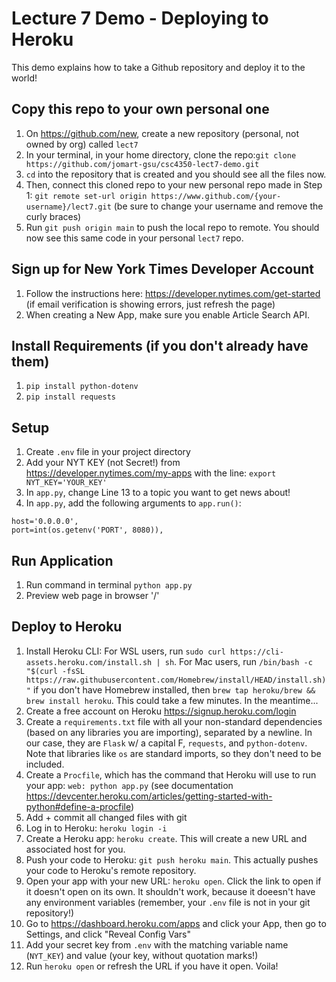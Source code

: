 # Lecture 7 Demo - Deploying to Heroku

This demo explains how to take a Github repository and deploy it to the world!

## Copy this repo to your own personal one
1. On https://github.com/new, create a new repository (personal, not owned by org) called `lect7`
2. In your terminal, in your home directory, clone the repo:`git clone https://github.com/jomart-gsu/csc4350-lect7-demo.git`
3. `cd` into the repository that is created and you should see all the files now.
4. Then, connect this cloned repo to your new personal repo made in Step 1: `git remote set-url origin https://www.github.com/{your-username}/lect7.git` (be sure to change your username and remove the curly braces)
5. Run `git push origin main` to push the local repo to remote. You should now see this same code in your personal `lect7` repo.

## Sign up for New York Times Developer Account
1. Follow the instructions here: https://developer.nytimes.com/get-started (if email verification is showing errors, just refresh the page)
2. When creating a New App, make sure you enable Article Search API.

## Install Requirements (if you don't already have them)
1. `pip install python-dotenv`
2. `pip install requests`

## Setup
1. Create `.env` file in your project directory
2. Add your NYT KEY (not Secret!) from https://developer.nytimes.com/my-apps with the line: `export NYT_KEY='YOUR_KEY'`
3. In `app.py`, change Line 13 to a topic you want to get news about!
4. In `app.py`, add the following arguments to `app.run()`:
```
host='0.0.0.0',
port=int(os.getenv('PORT', 8080)),
```

## Run Application
1. Run command in terminal `python app.py`
2. Preview web page in browser '/'

## Deploy to Heroku
1. Install Heroku CLI: For WSL users, run `sudo curl https://cli-assets.heroku.com/install.sh | sh`. For Mac users, run `/bin/bash -c "$(curl -fsSL https://raw.githubusercontent.com/Homebrew/install/HEAD/install.sh)"` if you don't have Homebrew installed, then `brew tap heroku/brew && brew install heroku`. This could take a few minutes. In the meantime...
2. Create a free account on Heroku https://signup.heroku.com/login
3. Create a `requirements.txt` file with all your non-standard dependencies (based on any libraries you are importing), separated by a newline. In our case, they are `Flask` w/ a capital F, `requests`, and `python-dotenv`. Note that libraries like `os` are standard imports, so they don't need to be included.
4. Create a `Procfile`, which has the command that Heroku will use to run your app: `web: python app.py` (see documentation https://devcenter.heroku.com/articles/getting-started-with-python#define-a-procfile)
5. Add + commit all changed files with git
6. Log in to Heroku: `heroku login -i`
5. Create a Heroku app: `heroku create`. This will create a new URL and associated host for you.
6. Push your code to Heroku: `git push heroku main`. This actually pushes your code to Heroku's remote repository.
7. Open your app with your new URL: `heroku open`. Click the link to open if it doesn't open on its own. It shouldn't work, because it doeesn't have any environment variables (remember, your `.env` file is not in your git repository!)
8. Go to https://dashboard.heroku.com/apps and click your App, then go to Settings, and click "Reveal Config Vars"
10. Add your secret key from `.env` with the matching variable name (`NYT_KEY`) and value (your key, without quotation marks!)
11. Run `heroku open` or refresh the URL if you have it open. Voila!
